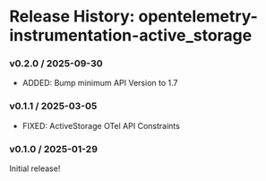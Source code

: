 # Release History: opentelemetry-instrumentation-active_storage

### v0.2.0 / 2025-09-30

* ADDED: Bump minimum API Version to 1.7

### v0.1.1 / 2025-03-05

* FIXED: ActiveStorage OTel API Constraints

### v0.1.0 / 2025-01-29

Initial release!
